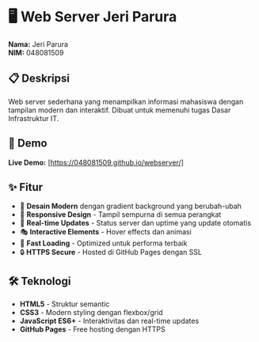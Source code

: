 # 🖥️ Web Server Jeri Parura

**Nama:** Jeri Parura  
**NIM:** 048081509  

## 📋 Deskripsi

Web server sederhana yang menampilkan informasi mahasiswa dengan tampilan modern dan interaktif. Dibuat untuk memenuhi tugas Dasar Infrastruktur IT.

## 🚀 Demo

**Live Demo:** [https://048081509.github.io/webserver/]

## ✨ Fitur

- 🎨 **Desain Modern** dengan gradient background yang berubah-ubah
- 📱 **Responsive Design** - Tampil sempurna di semua perangkat
- 🔄 **Real-time Updates** - Status server dan uptime yang update otomatis
- 🎭 **Interactive Elements** - Hover effects dan animasi
- 🚀 **Fast Loading** - Optimized untuk performa terbaik
- 🔒 **HTTPS Secure** - Hosted di GitHub Pages dengan SSL

## 🛠️ Teknologi

- **HTML5** - Struktur semantic
- **CSS3** - Modern styling dengan flexbox/grid
- **JavaScript ES6+** - Interaktivitas dan real-time updates
- **GitHub Pages** - Free hosting dengan HTTPS
